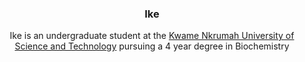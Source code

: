 
<h3 align="center">Ike</h3>

<p align="center">Ike is an undergraduate student at the <a href="https://knust.edu.gh">Kwame Nkrumah University of Science and Technology</a> pursuing a 4 year degree in Biochemistry</p>
